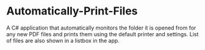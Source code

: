 # Automatically-Print-Files
A C# application that automatically monitors the folder it is opened from for any new PDF files and prints them using the default printer and settings. List of files are also shown in a listbox in the app.
